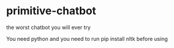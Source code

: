# primitive-chatbot
the worst chatbot you will ever try

You need python and you need to run pip install nltk before using
